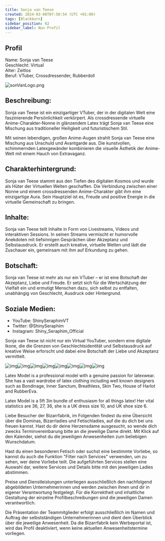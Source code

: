```yaml
---
title: Sonja van Teese
created: 2024-03-08T07:50:54 (UTC +01:00)
tags: [Blackburn]
sidebar_position: 62
sidebar_label: Nun Profil
---
```




## Profil

Name: Sonja van Teese  
Geschlecht: Virtual  
Alter: Zeitlos  
Beruf: VTuber, Crossdressender, Rubberdoll


![sonVanLogo.png](https://i.imgur.com/qLPxOs6.png)



## Beschreibung:

Sonja van Teese ist ein einzigartiger VTuber, der in der digitalen Welt eine faszinierende Persönlichkeit verkörpert. Als crossdressende virtuelle Anime-Charakter-Nonne in glänzendem Latex trägt Sonja van Teese eine Mischung aus traditioneller Heiligkeit und futuristischem Stil.

Mit seinen lebendigen, großen Anime-Augen strahlt Sonja van Teese eine Mischung aus Unschuld und Avantgarde aus. Die kunstvollen, schimmernden Latexgewänder kombinieren die visuelle Ästhetik der Anime-Welt mit einem Hauch von Extravaganz.



## Charakterhintergrund:

Sonja van Teese stammt aus den Tiefen des digitalen Kosmos und wurde als Hüter der Virtuellen Welten geschaffen. Die Verbindung zwischen einer Nonne und einem crossdressenden Anime-Charakter gibt ihm eine einzigartige Aura. Sein Hauptziel ist es, Freude und positive Energie in die virtuelle Gemeinschaft zu bringen.





## Inhalte:

Sonja van Teese teilt Inhalte in Form von Livestreams, Videos und interaktiven Sessions. In seinen Streams vermischt er humorvolle Anekdoten mit tiefsinnigen Gesprächen über Akzeptanz und Selbstausdruck. Er erstellt auch kreative, virtuelle Welten und lädt die Zuschauer ein, gemeinsam mit ihm auf Erkundung zu gehen.


## Botschaft:

Sonja van Teese ist mehr als nur ein VTuber – er ist eine Botschaft der Akzeptanz, Liebe und Freude. Er setzt sich für die Wertschätzung der Vielfalt ein und ermutigt Menschen dazu, sich selbst zu entfalten, unabhängig von Geschlecht, Ausdruck oder Hintergrund.



## Soziale Medien:

- YouTube: ShinySeraphimVT
- Twitter: @ShinySeraphim
- Instagram: Shiny_Seraphim_Official


Sonja van Teese ist nicht nur ein Virtual YouTuber, sondern eine digitale Ikone, die die Grenzen von Geschlechtsidentität und Selbstausdruck auf kreative Weise erforscht und dabei eine Botschaft der Liebe und Akzeptanz vermittelt.


![img](https://i.imgur.com/yabGDxfm.jpg)![img](https://i.imgur.com/MF8iCdPm.jpg)![img](https://i.imgur.com/IXOZa8nm.jpg)![img](https://i.imgur.com/afCsxfkm.jpg)![img](https://i.imgur.com/ZH3Z24Im.jpg)![img](https://i.imgur.com/73puq17m.jpg)![img](https://i.imgur.com/qMbD3RVm.jpg)![img](https://i.imgur.com/qLPxOs6m.jpg)

Latex Model is a professional model with a genuine passion for latexwear. She has a vast wardrobe of latex clothing including well known designers such as Bondinage, Inner Sanctum, Breathless, Skin Two, House of Harlot and RubberEva.


Latex Model is a 5ft 3in bundle of enthusiasm for all things latex! Her vital statistics are 36, 27, 36, she is a UK dress size 10, and UK shoe size 6.

Liebe Besucher der Bizarrfabrik, im Folgenden findest du eine Übersicht über die Dominas, Bizarrladies und Fetischladies, auf die du dich bei uns freuen kannst. Hast du dir deine Herzensdame ausgesucht, so wende dich zwecks Terminvereinbarung bitte an die jeweilige Dame direkt. Mit Klick auf den Kalender, siehst du die jeweiligen Anwesenheiten zum beliebigen Wunschdatum.

Hast du einen besonderen Fetisch oder suchst eine bestimmte Vorliebe, so kannst du auch die Funktion "Filter nach Services" verwenden, um zu sehen, wer deine Vorliebe teilt. Die aufgeführten Services stellen eine Auswahl dar, weitere Services und Details bitte mit den jeweiligen Ladies abstimmen.

Preise und Dienstleistungen unterliegen ausschließlich den nachfolgend abgebildeten Unternehmerinnen und werden zwischen ihnen und dir in eigener Verantwortung festgelegt. Für die Korrektheit und inhaltliche Gestaltung der einzelne Profilbeschreibungen sind die jeweiligen Damen verantwortlich.

Die Präsentation der Teammitglieder erfolgt ausschließlich im Namen und Auftrag der selbstständigen Unternehmerinnen und dient dem Überblick über die jeweilige Anwesenheit. Da die Bizarrfabrik kein Werbeportal ist, wird das Profil deaktiviert, wenn keine aktuellen Anwesenheitstermine vorliegen.